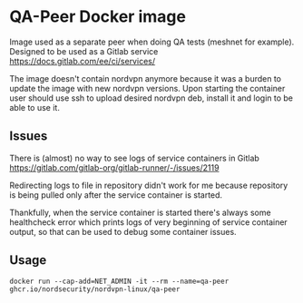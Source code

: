 # QA-Peer Docker image

Image used as a separate peer when doing QA tests (meshnet for example). Designed to be used as a Gitlab service https://docs.gitlab.com/ee/ci/services/

The image doesn't contain nordvpn anymore because it was a burden to update the image with new nordvpn versions. Upon starting the container user should use ssh to upload desired nordvpn deb, install it and login to be able to use it.

## Issues

There is (almost) no way to see logs of service containers in Gitlab https://gitlab.com/gitlab-org/gitlab-runner/-/issues/2119

Redirecting logs to file in repository didn't work for me because repository is being pulled only after the service container is started.

Thankfully, when the service container is started there's always some healthcheck error which prints logs of very beginning of service container output, so that can be used to debug some container issues.

## Usage
`docker run --cap-add=NET_ADMIN -it --rm --name=qa-peer ghcr.io/nordsecurity/nordvpn-linux/qa-peer`
